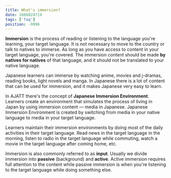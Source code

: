 ```yaml
---
title: What's immersion?
date: 1666824719
tags: ['faq']
position: -9996
---
```


**Immersion** is the process of reading or listening to the language you're learning,
your target language.
It is not necessary to move to the country or talk to natives to immerse.
As long as you have access to content in your target language, you're covered.
The immersion content should be made **by natives for natives** of that language,
and it should not be translated to your native language.

Japanese learners can immerse by
watching anime, movies and j-dramas, reading books, light novels and manga.
In Japanese there is a lot of content that can be used for immersion,
and it makes Japanese very easy to learn.

In AJATT there's the concept of **Japanese Immersion Environment**.
Learners create an environment that simulates the process of living in Japan
by using immersion content &mdash; media in Japanese.
Japanese Immersion Environment is created by switching
from media in your native language to media in your target language.

Learners maintain their immersion environments
by doing most of the daily activities in their target language.
Read news in the target language in the morning,
listen to radio in the target language while commuting,
watch a movie in the target language after coming home,
etc.

Immersion is also commonly referred to as **input**.
Usually we divide immersion into **passive** (background) and **active**.
Active immersion requires full attention to the content
while passive immersion is when you're listening to the target language while doing something else.
